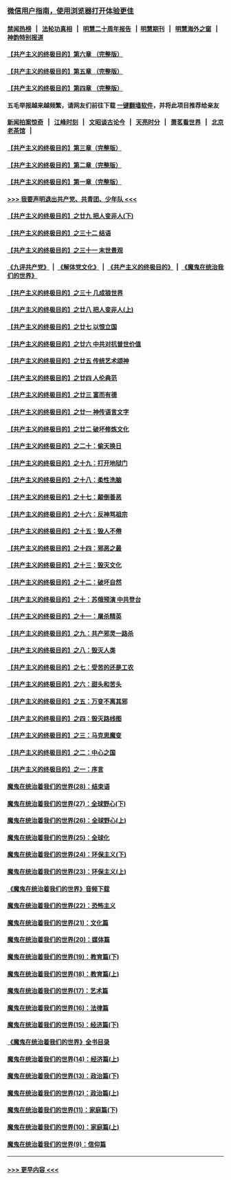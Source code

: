### [微信用户指南，使用浏览器打开体验更佳](https://github.com/gfw-breaker/banned-news1/blob/master/indexes/wechat-guide.md?t=0)
#### [禁闻热榜](热点新闻.md?t=0)  &nbsp;&nbsp;|&nbsp;&nbsp; [法轮功真相](https://github.com/gfw-breaker/truth/blob/master/README.md?t=0) &nbsp;&nbsp;|&nbsp;&nbsp; [明慧二十周年报告](https://github.com/gfw-breaker/mh-reports/blob/master/README.md?t=0) &nbsp;&nbsp;|&nbsp;&nbsp;[明慧期刊](https://github.com/gfw-breaker/mh-qikan) &nbsp;&nbsp;|&nbsp;&nbsp; [明慧海外之窗](https://github.com/gfw-breaker/mh-news/blob/master/README.md?t=0) &nbsp;&nbsp;|&nbsp;&nbsp; [神韵特别报道](https://github.com/gfw-breaker/mh-news/blob/master/shenyun.md?t=0)
#### [【共产主义的终极目的】第六章 （完整版）](../pages/nsc422/n11428913.md?t=02062244) 
#### [【共产主义的终极目的】第五章 （完整版）](../pages/nsc422/n11428912.md?t=02062244) 
#### [【共产主义的终极目的】第四章 （完整版）](../pages/nsc422/n11428907.md?t=02062244) 
#### 五毛举报越来越频繁，请网友们前往下载 [一键翻墙软件](https://github.com/gfw-breaker/ssr-accounts)，并将此项目推荐给亲友
#### [新闻拍案惊奇](https://github.com/gfw-breaker/banned-news1/blob/master/pages/link4.md) &nbsp;&nbsp;|&nbsp;&nbsp; [江峰时刻](https://github.com/gfw-breaker/banned-news1/blob/master/pages/link4.md) &nbsp;&nbsp;|&nbsp;&nbsp; [文昭谈古论今](https://github.com/gfw-breaker/banned-news1/blob/master/pages/link4.md) &nbsp;&nbsp;|&nbsp;&nbsp; [天亮时分](https://github.com/gfw-breaker/banned-news1/blob/master/pages/link4.md) &nbsp;&nbsp;|&nbsp;&nbsp; [萧茗看世界](https://github.com/gfw-breaker/banned-news1/blob/master/pages/link4.md) &nbsp;&nbsp;|&nbsp;&nbsp; [北京老茶馆](https://github.com/gfw-breaker/banned-news1/blob/master/pages/link4.md) &nbsp;&nbsp;|&nbsp;&nbsp; 
#### [【共产主义的终极目的】第三章（完整版）](../pages/nsc422/n11428848.md?t=02062244) 
#### [【共产主义的终极目的】第二章（完整版）](../pages/nsc422/n11428831.md?t=02062244) 
#### [【共产主义的终极目的】第一章（完整版）](../pages/nsc422/n11417651.md?t=02062244) 
#### [>>> 我要声明退出共产党、共青团、少年队 <<<](https://github.com/begood0513/goodnews/blob/master/quit/letter.md) 
#### [【共产主义的终极目的】之廿九 把人变非人(下)](../pages/nsc422/n11344140.md?t=02062244) 
#### [【共产主义的终极目的】之三十二 结语](../pages/nsc422/n11360535.md?t=02062244) 
#### [【共产主义的终极目的】之三十一 末世景观](../pages/nsc422/n11351129.md?t=02062244) 
#### [《九评共产党》](https://github.com/begood0513/9ping.md/blob/master/README.md) &nbsp;|&nbsp; [《解体党文化》](../../../../jtdwh.md/blob/master/README.md)  &nbsp;|&nbsp; [《共产主义的终极目的》](../../../../gczydzjmd.md/blob/master/README.md) &nbsp;|&nbsp; [《魔鬼在统治我们的世界》](../../../../mgztzwmdsj.md/blob/master/README.md) 
#### [【共产主义的终极目的】之三十 几成狼世界](../pages/nsc422/n11348280.md?t=02062244) 
#### [【共产主义的终极目的】之廿八 把人变非人(上)](../pages/nsc422/n11340492.md?t=02062244) 
#### [【共产主义的终极目的】之廿七 以恨立国](../pages/nsc422/n11336944.md?t=02062244) 
#### [【共产主义的终极目的】之廿六 中共对抗普世价值](../pages/nsc422/n11324785.md?t=02062244) 
#### [【共产主义的终极目的】之廿五 传统艺术颂神](../pages/nsc422/n11296396.md?t=02062244) 
#### [【共产主义的终极目的】之廿四 人伦典范](../pages/nsc422/n11296397.md?t=02062244) 
#### [【共产主义的终极目的】之廿三 富而有德](../pages/nsc422/n11283598.md?t=02062244) 
#### [【共产主义的终极目的】之廿一 神传语言文字](../pages/nsc422/n11263265.md?t=02062244) 
#### [【共产主义的终极目的】之廿二 破坏修炼文化](../pages/nsc422/n11245728.md?t=02062244) 
#### [【共产主义的终极目的】之二十：偷天换日](../pages/nsc422/n11238846.md?t=02062244) 
#### [【共产主义的终极目的】之十九：打开地狱门](../pages/nsc422/n11206376.md?t=02062244) 
#### [【共产主义的终极目的】之十八：柔性洗脑](../pages/nsc422/n11199994.md?t=02062244) 
#### [【共产主义的终极目的】之十七：颠倒善恶](../pages/nsc422/n11179782.md?t=02062244) 
#### [【共产主义的终极目的】之十六：反神骂祖宗](../pages/nsc422/n11166798.md?t=02062244) 
#### [【共产主义的终极目的】之十五：毁人不倦](../pages/nsc422/n11166792.md?t=02062244) 
#### [【共产主义的终极目的】之十四：邪恶之最](../pages/nsc422/n11150249.md?t=02062244) 
#### [【共产主义的终极目的】之十三：毁灭文化](../pages/nsc422/n11135227.md?t=02062244) 
#### [【共产主义的终极目的】之十二：破坏自然](../pages/nsc422/n11135214.md?t=02062244) 
#### [【共产主义的终极目的】之十：苏俄预演 中共登台](../pages/nsc422/n11118424.md?t=02062244) 
#### [【共产主义的终极目的】之十一：屠杀精英](../pages/nsc422/n11118442.md?t=02062244) 
#### [【共产主义的终极目的】之九：共产邪灵一路杀](../pages/nsc422/n11114139.md?t=02062244) 
#### [【共产主义的终极目的】之八：毁灭人类](../pages/nsc422/n11108503.md?t=02062244) 
#### [【共产主义的终极目的】之七：受苦的还是工农](../pages/nsc422/n11101809.md?t=02062244) 
#### [【共产主义的终极目的】之六：甜头和苦头](../pages/nsc422/n11096971.md?t=02062244) 
#### [【共产主义的终极目的】之五：万变不离其邪](../pages/nsc422/n11091285.md?t=02062244) 
#### [【共产主义的终极目的】之四：毁灭路线图](../pages/nsc422/n11086284.md?t=02062244) 
#### [【共产主义的终极目的】之三：马克思魔变](../pages/nsc422/n11061941.md?t=02062244) 
#### [【共产主义的终极目的】之二：中心之国](../pages/nsc422/n11047728.md?t=02062244) 
#### [【共产主义的终极目的】之一：序言](../pages/nsc422/n11086077.md?t=02062244) 
#### [魔鬼在统治着我们的世界(28)：结束语](../pages/nsc422/n10936246.md?t=02062244) 
#### [魔鬼在统治着我们的世界(27)：全球野心(下)](../pages/nsc422/n10928319.md?t=02062244) 
#### [魔鬼在统治着我们的世界(26)：全球野心(上)](../pages/nsc422/n10900318.md?t=02062244) 
#### [魔鬼在统治着我们的世界(25)：全球化](../pages/nsc422/n10788205.md?t=02062244) 
#### [魔鬼在统治着我们的世界(24)：环保主义(下)](../pages/nsc422/n10695307.md?t=02062244) 
#### [魔鬼在统治着我们的世界(23)：环保主义(上)](../pages/nsc422/n10688613.md?t=02062244) 
#### [《魔鬼在统治着我们的世界》音频下载](../pages/nsc422/n10635553.md?t=02062244) 
#### [魔鬼在统治着我们的世界(22)：恐怖主义](../pages/nsc422/n10614727.md?t=02062244) 
#### [魔鬼在统治着我们的世界(21)：文化篇](../pages/nsc422/n10597706.md?t=02062244) 
#### [魔鬼在统治着我们的世界(20)：媒体篇](../pages/nsc422/n10586579.md?t=02062244) 
#### [魔鬼在统治着我们的世界(19)：教育篇(下)](../pages/nsc422/n10564808.md?t=02062244) 
#### [魔鬼在统治着我们的世界(18)：教育篇(上)](../pages/nsc422/n10526970.md?t=02062244) 
#### [魔鬼在统治着我们的世界(17)：艺术篇](../pages/nsc422/n10499093.md?t=02062244) 
#### [魔鬼在统治着我们的世界(16)：法律篇](../pages/nsc422/n10485969.md?t=02062244) 
#### [魔鬼在统治着我们的世界(15)：经济篇(下)](../pages/nsc422/n10469975.md?t=02062244) 
#### [《魔鬼在统治着我们的世界》全书目录](../pages/nsc422/n10464261.md?t=02062244) 
#### [魔鬼在统治着我们的世界(14)：经济篇(上)](../pages/nsc422/n10457370.md?t=02062244) 
#### [魔鬼在统治着我们的世界(13)：政治篇(下)](../pages/nsc422/n10448270.md?t=02062244) 
#### [魔鬼在统治着我们的世界(12)：政治篇(上)](../pages/nsc422/n10444576.md?t=02062244) 
#### [魔鬼在统治着我们的世界(11)：家庭篇(下)](../pages/nsc422/n10440961.md?t=02062244) 
#### [魔鬼在统治着我们的世界(10)：家庭篇(上)](../pages/nsc422/n10435448.md?t=02062244) 
#### [魔鬼在统治着我们的世界(9)：信仰篇](../pages/nsc422/n10432159.md?t=02062244) 

----
#### [ >>> 更早内容 <<< ](../indexes/nsc422-earlier.md)
